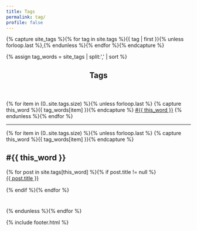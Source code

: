 ```yaml
---
title: Tags
permalink: tag/
profile: false
---
```


<!-- Get the tag name for every tag on the site and set them
to the `site_tags` variable. -->
{% capture site_tags %}{% for tag in site.tags %}{{ tag | first }}{% unless forloop.last %},{% endunless %}{% endfor %}{% endcapture %}

<!-- `tag_words` is a sorted array of the tag names. -->
{% assign tag_words = site_tags | split:',' | sort %}

<article class="post">
    <header>
        <h1>Tags</h1>
    </header>
  <!-- List of all tags -->
  <tag class="tag">
    {% for item in (0..site.tags.size) %}{% unless forloop.last %}
      {% capture this_word %}{{ tag_words[item] }}{% endcapture %}
        <a href="#{{ this_word | cgi_escape }}">#{{ this_word }}</a>
    {% endunless %}{% endfor %}
  </tag>
  <hr>
  <!-- Posts by Tag -->
  <div>
    {% for item in (0..site.tags.size) %}{% unless forloop.last %}
      {% capture this_word %}{{ tag_words[item] }}{% endcapture %}
      <h2 class="tag-title" id="{{ this_word | cgi_escape }}">#{{ this_word }}</h2>
      {% for post in site.tags[this_word] %}{% if post.title != null %}
        <div>
          <span style="float: left;">
            <a href="{{ post.url }}">{{ post.title }}</a>
          </span>
        </div>
        <div style="clear: both;margin-bottom:15px;"></div>
      {% endif %}{% endfor %}
      <div style="margin-bottom:40px;"></div>
    {% endunless %}{% endfor %}
  </div>
</article>

{% include footer.html %}